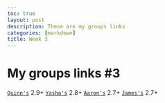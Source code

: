 ```yaml
---
toc: true
layout: post
description: These are my groups links
categories: [markdown]
title: Week 3
---
```


# My groups links #3
[`Quinn's`](https://gigtieup.github.io/quinnbireley7/markdown/2022/09/12/week-3-4.html)
2.9+
[`Yasha's`](https://github.com/yashakhoshini/yasha-fastpages/issues/6#issue-1369029627)
2.8+
[`Aaron's`](https://github.com/aaron-rub/FP/issues/5)
2.7+
[`James's`](https://github.com/jameshunter12/james-fastpage/issues/5#issue-1370723533)
2.7+